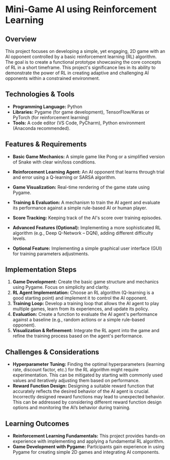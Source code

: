 # Mini-Game AI using Reinforcement Learning

## Overview

This project focuses on developing a simple, yet engaging, 2D game with an AI opponent controlled by a basic reinforcement learning (RL) algorithm. The goal is to create a functional prototype showcasing the core concepts of RL in a short timeframe. This project's significance lies in its ability to demonstrate the power of RL in creating adaptive and challenging AI opponents within a constrained environment.


## Technologies & Tools

- **Programming Language:** Python
- **Libraries:** Pygame (for game development), TensorFlow/Keras or PyTorch (for reinforcement learning)
- **Tools:**  A code editor (VS Code, PyCharm), Python environment (Anaconda recommended).


## Features & Requirements

- **Basic Game Mechanics:**  A simple game like Pong or a simplified version of Snake with clear win/loss conditions.
- **Reinforcement Learning Agent:** An AI opponent that learns through trial and error using a Q-learning or SARSA algorithm.
- **Game Visualization:** Real-time rendering of the game state using Pygame.
- **Training & Evaluation:** A mechanism to train the AI agent and evaluate its performance against a simple rule-based AI or human player.
- **Score Tracking:**  Keeping track of the AI's score over training episodes.

- **Advanced Features (Optional):**  Implementing a more sophisticated RL algorithm (e.g., Deep Q-Network – DQN), adding different difficulty levels.
- **Optional Feature:** Implementing a simple graphical user interface (GUI) for training parameters adjustments.


## Implementation Steps

1. **Game Development:** Create the basic game structure and mechanics using Pygame. Focus on simplicity and clarity.
2. **RL Agent Implementation:** Choose an RL algorithm (Q-learning is a good starting point) and implement it to control the AI opponent.
3. **Training Loop:** Develop a training loop that allows the AI agent to play multiple games, learn from its experiences, and update its policy.
4. **Evaluation:**  Create a function to evaluate the AI agent's performance against a baseline (e.g., random actions or a simple rule-based opponent).
5. **Visualization & Refinement:** Integrate the RL agent into the game and refine the training process based on the agent's performance.


## Challenges & Considerations

- **Hyperparameter Tuning:** Finding the optimal hyperparameters (learning rate, discount factor, etc.) for the RL algorithm might require experimentation. This can be mitigated by starting with commonly used values and iteratively adjusting them based on performance.
- **Reward Function Design:**  Designing a suitable reward function that accurately reflects the desired behavior of the AI agent is crucial. Incorrectly designed reward functions may lead to unexpected behavior. This can be addressed by considering different reward function design options and monitoring the AI’s behavior during training.


## Learning Outcomes

- **Reinforcement Learning Fundamentals:** This project provides hands-on experience with implementing and applying a fundamental RL algorithm.
- **Game Development with Pygame:**  Participants gain experience in using Pygame for creating simple 2D games and integrating AI components.

